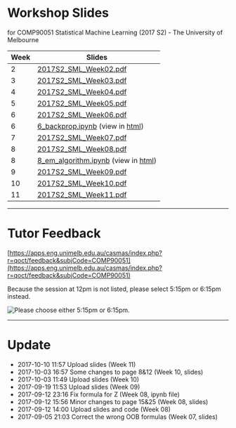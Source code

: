 # Workshop Slides
for COMP90051 Statistical Machine Learning (2017 S2) - The University of Melbourne

Week|Slides 
----|------
2|[2017S2_SML_Week02.pdf](slides/2017S2_SML_Week02.pdf)
3|[2017S2_SML_Week03.pdf](slides/2017S2_SML_Week03.pdf)
4|[2017S2_SML_Week04.pdf](slides/2017S2_SML_Week04.pdf)
5|[2017S2_SML_Week05.pdf](slides/2017S2_SML_Week05.pdf)
6|[2017S2_SML_Week06.pdf](slides/2017S2_SML_Week06.pdf)
6|[6_backprop.ipynb](slides/6_backprop.ipynb) (view in [html](slides/6_backprop.html))
7|[2017S2_SML_Week07.pdf](slides/2017S2_SML_Week07.pdf)
8|[2017S2_SML_Week08.pdf](slides/2017S2_SML_Week08.pdf)
8|[8_em_algorithm.ipynb](slides/8_em_algorithm.ipynb) (view in [html](slides/8_em_algorithm.html))
9|[2017S2_SML_Week09.pdf](slides/2017S2_SML_Week09.pdf)
10|[2017S2_SML_Week10.pdf](slides/2017S2_SML_Week10.pdf)
11|[2017S2_SML_Week11.pdf](slides/2017S2_SML_Week11.pdf)

---
# Tutor Feedback
[https://apps.eng.unimelb.edu.au/casmas/index.php?r=qoct/feedback&subjCode=COMP90051](https://apps.eng.unimelb.edu.au/casmas/index.php?r=qoct/feedback&subjCode=COMP90051)

Because the session at 12pm is not listed, please select 5:15pm or 6:15pm instead.

![Please choose either 5:15pm or 6:15pm.](https://raw.githubusercontent.com/yuan-li/comp90051-2017/master/classes.png)

---
# Update
* 2017-10-10 11:57 Upload slides (Week 11)
* 2017-10-03 16:57 Some changes to page 8&12 (Week 10, slides)
* 2017-10-03 11:49 Upload slides (Week 10)
* 2017-09-19 11:53 Upload slides (Week 09)
* 2017-09-12 23:16 Fix formula for Z (Week 08, ipynb file)
* 2017-09-12 15:56 Minor changes to page 15&25 (Week 08, slides)
* 2017-09-12 14:00 Upload slides and code (Week 08)
* 2017-09-05 21:03 Correct the wrong OOB formulas (Week 07, slides)

